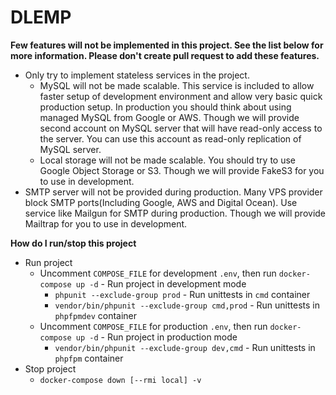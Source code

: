 # DLEMP

**Few features will not be implemented in
this project. See the list below for more
information. Please don't create pull
request to add these features.**
- Only try to implement stateless
services in the project.
    - MySQL will not be made scalable.
    This service is included to allow
    faster setup of development
    environment and allow very basic
    quick production setup. In
    production you should think about
    using managed MySQL from Google or
    AWS. Though we will provide second
    account on MySQL server that will
    have read-only access to the server.
    You can use this account as read-only
    replication of MySQL server.
    - Local storage will not be made
    scalable. You should try to use
    Google Object Storage or S3. Though
    we will provide FakeS3 for you to
    use in development.
- SMTP server will not be provided
during production. Many VPS provider
block SMTP ports(Including Google, AWS
and Digital Ocean). Use service like
Mailgun for SMTP during production.
Though we will provide Mailtrap for you
to use in development.

**How do I run/stop this project**
- Run project
    - Uncomment ```COMPOSE_FILE``` for development ```.env```, then run ```docker-compose up -d``` - Run project in development mode
        - ```phpunit --exclude-group prod``` - Run unittests in `cmd` container
        - ```vendor/bin/phpunit --exclude-group cmd,prod``` - Run unittests in `phpfpmdev` container
    - Uncomment ```COMPOSE_FILE``` for production ```.env```, then run ```docker-compose up -d``` - Run project in production mode
        - ```vendor/bin/phpunit --exclude-group dev,cmd``` - Run unittests in `phpfpm` container
- Stop project
    - ```docker-compose down [--rmi local] -v```
